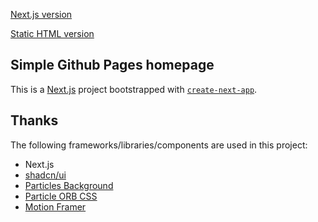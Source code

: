 [Next.js version](https://blackswordsman.vercel.app/)

[Static HTML version](https://bl4cskwordsman.github.io)

## Simple Github Pages homepage

This is a [Next.js](https://nextjs.org/) project bootstrapped with [`create-next-app`](https://github.com/vercel/next.js/tree/canary/packages/create-next-app).

## Thanks

The following frameworks/libraries/components are used in this project:
 - Next.js
 - [shadcn/ui](https://ui.shadcn.com/)
 - [Particles Background](https://codepen.io/technovore/pen/aOdGjY)
 - [Particle ORB CSS](https://codepen.io/natewiley/pen/GgONKy)
 - [Motion Framer](https://www.framer.com/motion/)
